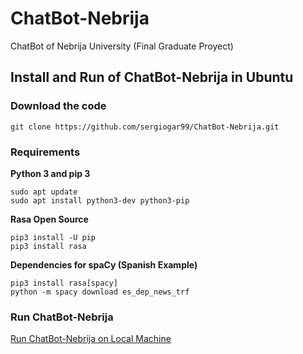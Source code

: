 # ChatBot-Nebrija
ChatBot of Nebrija University (Final Graduate Proyect)

## Install and Run of ChatBot-Nebrija in Ubuntu

### Download the code 

```
git clone https://github.com/sergiogar99/ChatBot-Nebrija.git
```

### Requirements 

**Python 3 and pip 3** 
```
sudo apt update
sudo apt install python3-dev python3-pip
```

**Rasa Open Source**
```
pip3 install -U pip
pip3 install rasa
```

**Dependencies for spaCy (Spanish Example)**
```
pip3 install rasa[spacy]
python -m spacy download es_dep_news_trf
```

### Run ChatBot-Nebrija

[Run ChatBot-Nebrija on Local Machine](https://rasa.com/docs/rasa/messaging-and-voice-channels/)





